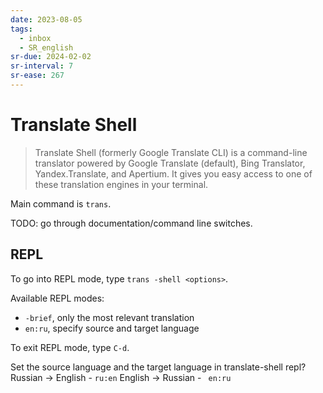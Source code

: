 ```yaml
---
date: 2023-08-05
tags:
  - inbox
  - SR_english
sr-due: 2024-02-02
sr-interval: 7
sr-ease: 267
---
```


# Translate Shell

> Translate Shell (formerly Google Translate CLI) is a command-line translator
> powered by Google Translate (default), Bing Translator, Yandex.Translate, and
> Apertium. It gives you easy access to one of these translation engines in your
> terminal.

Main command is `trans`.

TODO: go through documentation/command line switches.

## REPL

To go into REPL mode, type `trans -shell <options>`.

Available REPL modes:
- `-brief`, only the most relevant translation
- `en:ru`, specify source and target language

To exit REPL mode, type `C-d`.

Set the source language and the target language in translate-shell repl?
&#10;
Russian → English - `ru:en`
English → Russian - ` en:ru`
